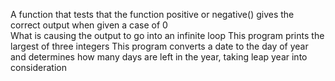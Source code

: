 A function that tests that the function positive or negative() gives the correct output when given a case of 0\
What is causing the output to go into an infinite loop
This program prints the largest of three integers
This program converts a date to the day of year and determines how many days are left in the year, taking leap year into consideration
